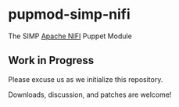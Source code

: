# pupmod-simp-nifi
 The SIMP [Apache NIFI](https://nifi.incubator.apache.org/) Puppet Module
 
## Work in Progress

Please excuse us as we initialize this repository.

Downloads, discussion, and patches are welcome!
